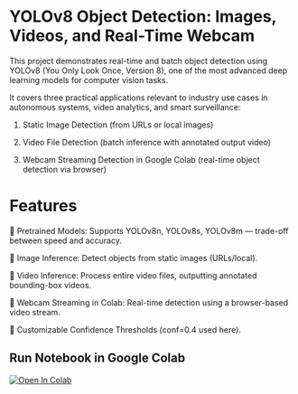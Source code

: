 # YOLOv8 Object Detection: Images, Videos, and Real-Time Webcam

This project demonstrates real-time and batch object detection using YOLOv8 (You Only Look Once, Version 8), one of the most advanced deep learning models for computer vision tasks.

It covers three practical applications relevant to industry use cases in autonomous systems, video analytics, and smart surveillance:

1. Static Image Detection (from URLs or local images)

2. Video File Detection (batch inference with annotated output video)

3. Webcam Streaming Detection in Google Colab (real-time object detection via browser)

# Features

🔹 Pretrained Models: Supports YOLOv8n, YOLOv8s, YOLOv8m — trade-off between speed and accuracy.

🔹 Image Inference: Detect objects from static images (URLs/local).

🔹 Video Inference: Process entire video files, outputting annotated bounding-box videos.

🔹 Webcam Streaming in Colab: Real-time detection using a browser-based video stream.

🔹 Customizable Confidence Thresholds (conf=0.4 used here).

## Run Notebook in Google Colab
[![Open In Colab](https://colab.research.google.com/assets/colab-badge.svg)](https://colab.research.google.com/drive/1O4UCiYebZdc4SKUX35M6HLnVHigAhynq#scrollTo=Lf0Ra4EOH1ij)
